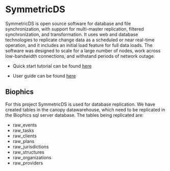 # SymmetricDS

SymmetricDS is open source software for database and file synchronization, with support for multi-master replication, filtered synchronization, and transformation. It uses web and database technologies to replicate change data as a scheduled or near real-time operation, and it includes an initial load feature for full data loads. The software was designed to scale for a large number of nodes, work across low-bandwidth connections, and withstand periods of network outage.

- Quick start tutorial can be found [here](https://www.symmetricds.org/doc/3.11/html/tutorials.html)

- User guide can be found [here](https://www.symmetricds.org/doc/3.11/html/user-guide.html)

## Biophics

For this project SymmetricDS is used for database replication. We have created tables in the canopy datawarehouse, which need to be replicated in the Biophics sql server database. The tables being replicated are:

- raw_events
- raw_tasks
- raw_clients
- raw_plans
- raw_jurisdictions
- raw_structures
- raw_organizations
- raw_providers
